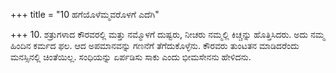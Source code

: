 +++
title = "10 ಹಗೆಯೊಳೆಮ್ಮವರೊಳಗೆ ಎದೆಗಿ"

+++
10. ಶತ್ರುಗಳಾದ ಕೌರವರಲ್ಲಿ ಮತ್ತು ನಮ್ಮೊಳಗೆ ದುಷ್ಟರು, ನೀಚರು ನಮ್ಮಲ್ಲಿ ಕಿಚ್ಚನ್ನು ಹೊತ್ತಿಸಿದರು.  ಅದು ನಮ್ಮ ಹಿಂದಿನ ಕರ್ಮದ ಫಲ. ಆದ ಅಪಮಾನವನ್ನು ಗಣನೆಗೆ ತೆಗೆದುಕೊಳ್ಳೆನು. ಕೌರವರು ತುಂಟತನ ಮಾಡಿದರೆಂದು ಮನಸ್ಸಿನಲ್ಲಿ ಚಿಂತೆಯಿಲ್ಲ. ಸಂಧಿಯನ್ನು ಏರ್ಪಡಿಸು ಸಾಕು ಎಂದು ಭೀಮಸೇನನು ಹೇಳಿದನು.